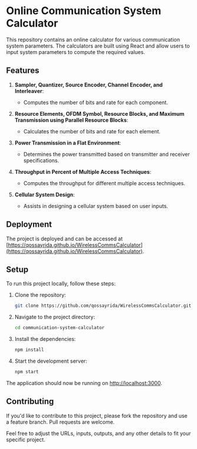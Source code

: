 # Online Communication System Calculator

This repository contains an online calculator for various communication system parameters. The calculators are built using React and allow users to input system parameters to compute the required values.

## Features

1. **Sampler, Quantizer, Source Encoder, Channel Encoder, and Interleaver**:
    - Computes the number of bits and rate for each component.

2. **Resource Elements, OFDM Symbol, Resource Blocks, and Maximum Transmission using Parallel Resource Blocks**:
    - Calculates the number of bits and rate for each element.

3. **Power Transmission in a Flat Environment**:
    - Determines the power transmitted based on transmitter and receiver specifications.

4. **Throughput in Percent of Multiple Access Techniques**:
    - Computes the throughput for different multiple access techniques.

5. **Cellular System Design**:
    - Assists in designing a cellular system based on user inputs.

## Deployment

The project is deployed and can be accessed at [https://qossayrida.github.io/WirelessCommsCalculator](https://qossayrida.github.io/WirelessCommsCalculator).


## Setup

To run this project locally, follow these steps:

1. Clone the repository:
   ```bash
   git clone https://github.com/qossayrida/WirelessCommsCalculator.git
   ```

2. Navigate to the project directory:
   ```bash
   cd communication-system-calculator
   ```

3. Install the dependencies:
   ```bash
   npm install
   ```

4. Start the development server:
   ```bash
   npm start
   ```

The application should now be running on [http://localhost:3000](http://localhost:3000).

## Contributing

If you'd like to contribute to this project, please fork the repository and use a feature branch. Pull requests are welcome.


Feel free to adjust the URLs, inputs, outputs, and any other details to fit your specific project.